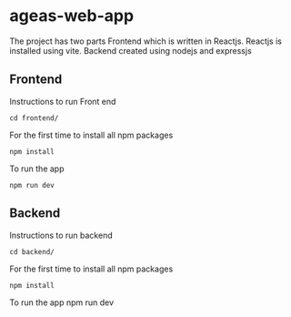 # ageas-web-app

The project has two parts 
Frontend which is written in Reactjs. Reactjs is installed using vite.
Backend created using nodejs and expressjs

## Frontend
Instructions to run Front end
```
cd frontend/
```

For the first time to install all npm packages
```
npm install
```

To run the app
```
npm run dev
```

## Backend
Instructions to run backend
```
cd backend/
```

For the first time to install all npm packages
```
npm install
```

To run the app
npm run dev
```

